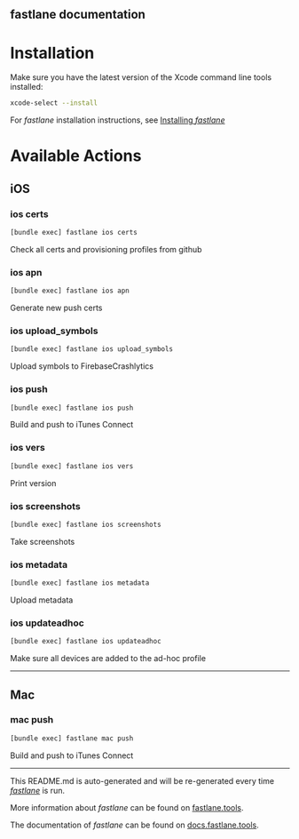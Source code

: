 fastlane documentation
----

# Installation

Make sure you have the latest version of the Xcode command line tools installed:

```sh
xcode-select --install
```

For _fastlane_ installation instructions, see [Installing _fastlane_](https://docs.fastlane.tools/#installing-fastlane)

# Available Actions

## iOS

### ios certs

```sh
[bundle exec] fastlane ios certs
```

Check all certs and provisioning profiles from github

### ios apn

```sh
[bundle exec] fastlane ios apn
```

Generate new push certs

### ios upload_symbols

```sh
[bundle exec] fastlane ios upload_symbols
```

Upload symbols to FirebaseCrashlytics

### ios push

```sh
[bundle exec] fastlane ios push
```

Build and push to iTunes Connect

### ios vers

```sh
[bundle exec] fastlane ios vers
```

Print version

### ios screenshots

```sh
[bundle exec] fastlane ios screenshots
```

Take screenshots

### ios metadata

```sh
[bundle exec] fastlane ios metadata
```

Upload metadata

### ios updateadhoc

```sh
[bundle exec] fastlane ios updateadhoc
```

Make sure all devices are added to the ad-hoc profile

----


## Mac

### mac push

```sh
[bundle exec] fastlane mac push
```

Build and push to iTunes Connect

----

This README.md is auto-generated and will be re-generated every time [_fastlane_](https://fastlane.tools) is run.

More information about _fastlane_ can be found on [fastlane.tools](https://fastlane.tools).

The documentation of _fastlane_ can be found on [docs.fastlane.tools](https://docs.fastlane.tools).
